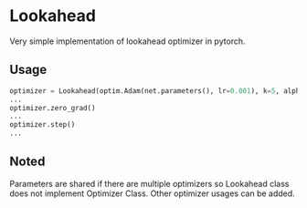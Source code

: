 # Lookahead
Very simple implementation of lookahead optimizer in pytorch.

## Usage

```python
optimizer = Lookahead(optim.Adam(net.parameters(), lr=0.001), k=5, alpha=0.5)
...
optimizer.zero_grad()
...
optimizer.step()
...
```

## Noted

Parameters are shared if there are multiple optimizers so Lookahead class does not implement Optimizer Class. Other optimizer usages can be added.
